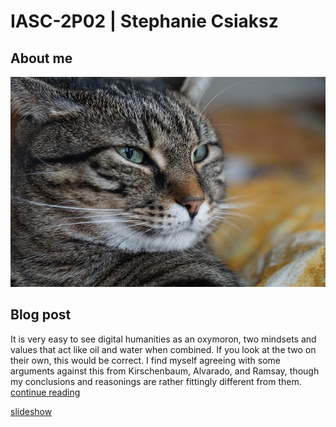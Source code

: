 # IASC-2P02 | Stephanie Csiaksz
## About me

![](Images/cat-3134990_960_720.jpg)


## Blog post

It is very easy to see digital humanities as an oxymoron, two mindsets and values that act like oil and water when combined. If you look at the two on their own, this would be correct. I find myself agreeing with some arguments against this from Kirschenbaum, Alvarado, and Ramsay, though my conclusions and reasonings are rather fittingly different from them.
[continue reading](blog)


[slideshow](reveal/index.html)

